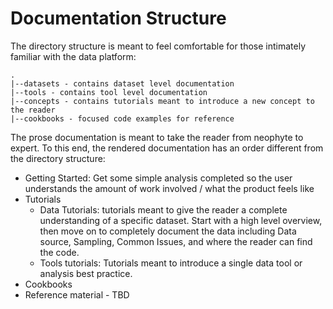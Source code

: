 # Documentation Structure

The directory structure is meant to feel comfortable for those intimately 
familiar with the data platform:

```
.
|--datasets - contains dataset level documentation
|--tools - contains tool level documentation
|--concepts - contains tutorials meant to introduce a new concept to the reader
|--cookbooks - focused code examples for reference
```

The prose documentation is meant to take the reader from neophyte to expert.
To this end, the rendered documentation has an order different from the directory structure:

* Getting Started: Get some simple analysis completed so the user understands
  the amount of work involved / what the product feels like
* Tutorials
  * Data Tutorials: tutorials meant to give the reader a complete understanding
    of a specific dataset. Start with a high level overview, then move on to
    completely document the data including Data source, Sampling, Common Issues,
    and where the reader can find the code.
  * Tools tutorials: Tutorials meant to introduce a single data tool or
    analysis best practice.
* Cookbooks
* Reference material - TBD
